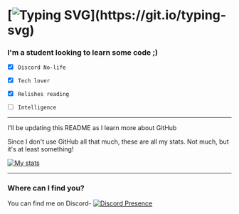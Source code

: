[![Typing SVG](https://readme-typing-svg.herokuapp.com?width=422&height=79&lines=%F0%9F%91%8B+Hi%2C+I'm+Yeetus+Baboon!)](https://git.io/typing-svg)
 ============= 
 


###  I'm a student looking to learn some code ;) ###

- [x] `Discord No-life`

- [x] `Tech lover`

- [x] `Relishes reading`

- [ ] `Intelligence`

-----

I'll be updating this README as I learn more about GitHub


Since I don't use GitHub all that much, these are all my stats. Not much, but it's at least something!


[![My stats](https://github-readme-stats.vercel.app/api?username=YeetusBaboon&show_icons=true&theme=material-palenight)](https://github.com/anuraghazra/github-readme-stats)

-----

### Where can I find you? ###

You can find me on Discord-
[![Discord Presence](https://lanyard-profile-readme.vercel.app/api/751956907714936882)](https://discord.com/users/751956907714936882)




